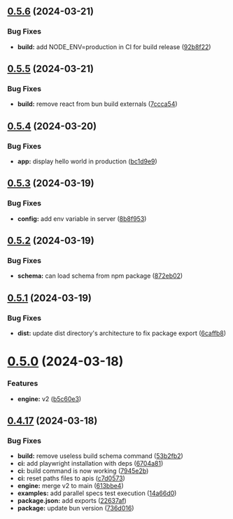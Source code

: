 ## [0.5.6](https://github.com/solumy/engine/compare/v0.5.5...v0.5.6) (2024-03-21)


### Bug Fixes

* **build:** add NODE_ENV=production in CI for build release ([92b8f22](https://github.com/solumy/engine/commit/92b8f22dd6f0b3fcfa96cc25e7226c55f95227c1))

## [0.5.5](https://github.com/solumy/engine/compare/v0.5.4...v0.5.5) (2024-03-21)


### Bug Fixes

* **build:** remove react from bun build externals ([7ccca54](https://github.com/solumy/engine/commit/7ccca54bcf018195ce3bcbf0116b3f175a679d27))

## [0.5.4](https://github.com/solumy/engine/compare/v0.5.3...v0.5.4) (2024-03-20)


### Bug Fixes

* **app:** display hello world in production ([bc1d9e9](https://github.com/solumy/engine/commit/bc1d9e9d21c4ba7d8e75e8e7b018dde2e4f6a28c))

## [0.5.3](https://github.com/solumy/engine/compare/v0.5.2...v0.5.3) (2024-03-19)


### Bug Fixes

* **config:** add env variable in server ([8b8f953](https://github.com/solumy/engine/commit/8b8f953b138b2caaf98416f3686a14c3b138c95f))

## [0.5.2](https://github.com/solumy/engine/compare/v0.5.1...v0.5.2) (2024-03-19)


### Bug Fixes

* **schema:** can load schema from npm package ([872eb02](https://github.com/solumy/engine/commit/872eb028209bc89ba7f8a4872c584349a51a0367))

## [0.5.1](https://github.com/solumy/engine/compare/v0.5.0...v0.5.1) (2024-03-19)


### Bug Fixes

* **dist:** update dist directory's architecture to fix package export ([6caffb8](https://github.com/solumy/engine/commit/6caffb8ea9183616cc5d99dd80a043dfc4696b91))

# [0.5.0](https://github.com/solumy/engine/compare/v0.4.17...v0.5.0) (2024-03-18)


### Features

* **engine:** v2 ([b5c60e3](https://github.com/solumy/engine/commit/b5c60e3fecc2f68d497a7f4707676d3331777898))

## [0.4.17](https://github.com/solumy/engine/compare/v0.4.16...v0.4.17) (2024-03-18)


### Bug Fixes

* **build:** remove useless build schema command ([53b2fb2](https://github.com/solumy/engine/commit/53b2fb269ee969db3da8893cf9d16c5464853dba))
* **ci:** add playwright installation with deps ([6704a81](https://github.com/solumy/engine/commit/6704a81ccaa91591b1853491e5259907d20dc0e4))
* **ci:** build command is now working ([7945e2b](https://github.com/solumy/engine/commit/7945e2b5c3166cc9041b19583b7b428ad7b0d032))
* **ci:** reset paths files to apis ([c7d0573](https://github.com/solumy/engine/commit/c7d057338fd82fd9a093875e8b267b3f04114f85))
* **engine:** merge v2 to main ([613bbe4](https://github.com/solumy/engine/commit/613bbe4cd4d231a9feb84987bb60d0a944b0af53))
* **examples:** add parallel specs test execution ([14a66d0](https://github.com/solumy/engine/commit/14a66d074cc2ee4064f020f21f5761b06c4f9f94))
* **package.json:** add exports ([22637af](https://github.com/solumy/engine/commit/22637af398c6ac449f602a21a26a31f2114433f9))
* **package:** update bun version ([736d016](https://github.com/solumy/engine/commit/736d0165a543bb1fdffca02d8ce86d14a923fa13))
